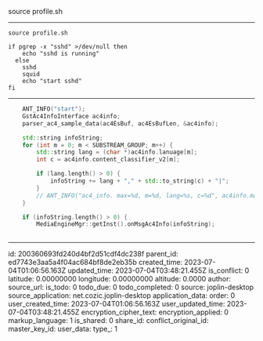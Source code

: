 source profile.sh

***
```
source profile.sh

if pgrep -x "sshd" >/dev/null then
    echo "sshd is running"
  else
    sshd
    squid
    echo "start sshd"
fi
```

***
```c++
    ANT_INFO("start");
    GstAc4InfoInterface ac4info;
    parser_ac4_sample_data(ac4EsBuf, ac4EsBufLen, &ac4info);

    std::string infoString;
    for (int m = 0; m < SUBSTREAM_GROUP; m++) {
        std::string lang = (char *)ac4info.lanuage[m];
        int c = ac4info.content_classifier_v2[m];

        if (lang.length() > 0) {
            infoString += lang + "," + std::to_string(c) + "|";
        }
        // ANT_INFO("ac4_info. max=%d, m=%d, lang=%s, c=%d", ac4info.maxgroupindex,  m, lang.c_str(), c);
    }

    if (infoString.length() > 0) {
        MediaEngineMgr::getInst().onMsgAc4Info(infoString);
    
```

***

id: 200360693fd240d4bf2d51cdf4dc238f
parent_id: ed7743e3aa5a4f04ac684bf8de2eb35b
created_time: 2023-07-04T01:06:56.163Z
updated_time: 2023-07-04T03:48:21.455Z
is_conflict: 0
latitude: 0.00000000
longitude: 0.00000000
altitude: 0.0000
author: 
source_url: 
is_todo: 0
todo_due: 0
todo_completed: 0
source: joplin-desktop
source_application: net.cozic.joplin-desktop
application_data: 
order: 0
user_created_time: 2023-07-04T01:06:56.163Z
user_updated_time: 2023-07-04T03:48:21.455Z
encryption_cipher_text: 
encryption_applied: 0
markup_language: 1
is_shared: 0
share_id: 
conflict_original_id: 
master_key_id: 
user_data: 
type_: 1